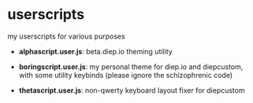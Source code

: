 # userscripts

my userscripts for various purposes

- **alphascript.user.js**:
beta.diep.io theming utility

- **boringscript.user.js**:
my personal theme for diep.io and diepcustom, with some utility keybinds
(please ignore the schizophrenic code)

- **thetascript.user.js**:
non-qwerty keyboard layout fixer for diepcustom
